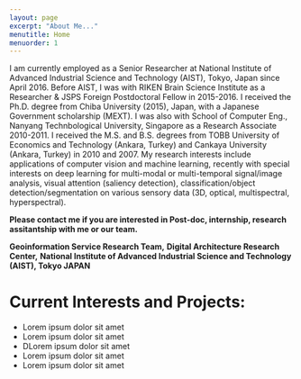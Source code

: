 ```yaml
---
layout: page
excerpt: "About Me..."
menutitle: Home
menuorder: 1
---
```


I am currently employed as a Senior Researcher at National Institute of Advanced Industrial Science and Technology (AIST), Tokyo, Japan since April 2016. Before AIST, I was with RIKEN Brain Science Institute as a Researcher & JSPS Foreign Postdoctoral Fellow in 2015-2016. I received the Ph.D. degree from Chiba University (2015), Japan, with a Japanese Government scholarship (MEXT). I was also with School of Computer Eng., Nanyang Technbological University, Singapore as a Research Associate 2010-2011. I received the M.S. and B.S. degrees from TOBB University of Economics and Technology (Ankara, Turkey) and Cankaya University (Ankara, Turkey) in 2010 and 2007. My research interests include applications of computer vision and machine learning, recently with special interests on deep learning for multi-modal or multi-temporal signal/image analysis, visual attention (saliency detection), classification/object detection/segmentation on various sensory data (3D, optical, multispectral, hyperspectral).

**Please contact me if you are interested in Post-doc, internship, research assitantship with me or our team.**

**Geoinformation Service Research Team,** 
**Digital Architecture Research Center,** 
**National Institute of Advanced Industrial Science and Technology (AIST), Tokyo JAPAN** 

# Current Interests and Projects:

- Lorem ipsum dolor sit amet
- Lorem ipsum dolor sit amet
- DLorem ipsum dolor sit amet
- Lorem ipsum dolor sit amet
- Lorem ipsum dolor sit amet
